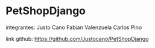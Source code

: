 # PetShopDjango
integrantes:
Justo Cano
Fabian Valenzuela
Carlos Pino

link github: https://github.com/Justocano/PetShopDjango
